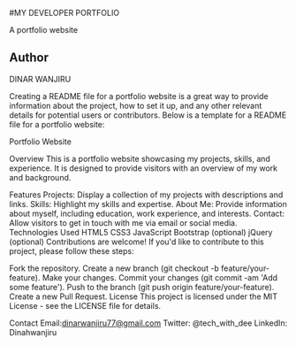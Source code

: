 #MY DEVELOPER PORTFOLIO

A portfolio website 

## Author

DINAR WANJIRU


Creating a README file for a portfolio website is a great way to provide information about the project, how to set it up, and any other relevant details for potential users or contributors. Below is a template for a README file for a portfolio website:

Portfolio Website

Overview
This is a portfolio website showcasing my projects, skills, and experience. It is designed to provide visitors with an overview of my work and background.

Features
Projects: Display a collection of my projects with descriptions and links.
Skills: Highlight my skills and expertise.
About Me: Provide information about myself, including education, work experience, and interests.
Contact: Allow visitors to get in touch with me via email or social media.
Technologies Used
HTML5
CSS3
JavaScript
Bootstrap (optional)
jQuery (optional)
Contributions are welcome! If you'd like to contribute to this project, please follow these steps:

Fork the repository.
Create a new branch (git checkout -b feature/your-feature).
Make your changes.
Commit your changes (git commit -am 'Add some feature').
Push to the branch (git push origin feature/your-feature).
Create a new Pull Request.
License
This project is licensed under the MIT License - see the LICENSE file for details.

Contact
Email:dinarwanjiru77@gmail.com
Twitter: @tech_with_dee
LinkedIn: Dinahwanjiru




